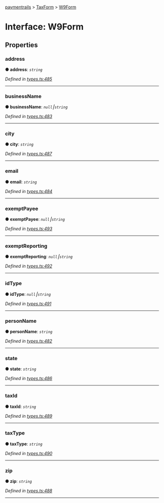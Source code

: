 [paymentrails](../README.md) > [TaxForm](../modules/taxform.md) > [W9Form](../interfaces/taxform.w9form.md)



# Interface: W9Form


## Properties
<a id="address"></a>

###  address

**●  address**:  *`string`* 

*Defined in [types.ts:485](https://github.com/PaymentRails/javascript-sdk/blob/9b4ee77/lib/types.ts#L485)*





___

<a id="businessname"></a>

###  businessName

**●  businessName**:  *`null`⎮`string`* 

*Defined in [types.ts:483](https://github.com/PaymentRails/javascript-sdk/blob/9b4ee77/lib/types.ts#L483)*





___

<a id="city"></a>

###  city

**●  city**:  *`string`* 

*Defined in [types.ts:487](https://github.com/PaymentRails/javascript-sdk/blob/9b4ee77/lib/types.ts#L487)*





___

<a id="email"></a>

###  email

**●  email**:  *`string`* 

*Defined in [types.ts:484](https://github.com/PaymentRails/javascript-sdk/blob/9b4ee77/lib/types.ts#L484)*





___

<a id="exemptpayee"></a>

###  exemptPayee

**●  exemptPayee**:  *`null`⎮`string`* 

*Defined in [types.ts:493](https://github.com/PaymentRails/javascript-sdk/blob/9b4ee77/lib/types.ts#L493)*





___

<a id="exemptreporting"></a>

###  exemptReporting

**●  exemptReporting**:  *`null`⎮`string`* 

*Defined in [types.ts:492](https://github.com/PaymentRails/javascript-sdk/blob/9b4ee77/lib/types.ts#L492)*





___

<a id="idtype"></a>

###  idType

**●  idType**:  *`null`⎮`string`* 

*Defined in [types.ts:491](https://github.com/PaymentRails/javascript-sdk/blob/9b4ee77/lib/types.ts#L491)*





___

<a id="personname"></a>

###  personName

**●  personName**:  *`string`* 

*Defined in [types.ts:482](https://github.com/PaymentRails/javascript-sdk/blob/9b4ee77/lib/types.ts#L482)*





___

<a id="state"></a>

###  state

**●  state**:  *`string`* 

*Defined in [types.ts:486](https://github.com/PaymentRails/javascript-sdk/blob/9b4ee77/lib/types.ts#L486)*





___

<a id="taxid"></a>

###  taxId

**●  taxId**:  *`string`* 

*Defined in [types.ts:489](https://github.com/PaymentRails/javascript-sdk/blob/9b4ee77/lib/types.ts#L489)*





___

<a id="taxtype"></a>

###  taxType

**●  taxType**:  *`string`* 

*Defined in [types.ts:490](https://github.com/PaymentRails/javascript-sdk/blob/9b4ee77/lib/types.ts#L490)*





___

<a id="zip"></a>

###  zip

**●  zip**:  *`string`* 

*Defined in [types.ts:488](https://github.com/PaymentRails/javascript-sdk/blob/9b4ee77/lib/types.ts#L488)*





___


